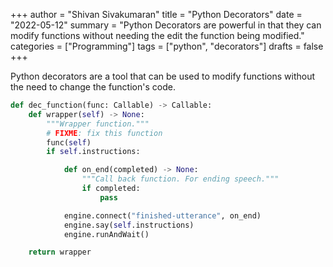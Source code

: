 +++
author = "Shivan Sivakumaran"
title = "Python Decorators"
date = "2022-05-12"
summary = "Python Decorators are powerful in that they can modify functions without needing the edit the function being modified."
categories = ["Programming"]
tags = ["python", "decorators"]
drafts = false
+++

Python decorators are a tool that can be used to modify functions without the need to change the function's code.

```python
def dec_function(func: Callable) -> Callable:
    def wrapper(self) -> None:
        """Wrapper function."""
        # FIXME: fix this function
        func(self)
        if self.instructions:

            def on_end(completed) -> None:
                """Call back function. For ending speech."""
                if completed:
                    pass

            engine.connect("finished-utterance", on_end)
            engine.say(self.instructions)
            engine.runAndWait()

    return wrapper
```
